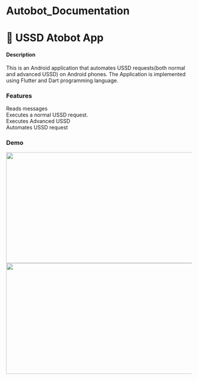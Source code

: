 # Autobot_Documentation
<h1>🥤 USSD Atobot App</h1>
<h4>Description</h4>
This is an Android application that automates USSD requests(both normal and advanced USSD) on Android phones. The Application is implemented using Flutter and Dart programming language.


<h3>Features</h3>
Reads messages<br>
Executes a normal USSD request.<br>
Executes Advanced USSD <br>
Automates USSD request<be>




<h3>Demo</h3>
<img src="Block chain2.PNG?raw=true" width="800" height="300"><br>


<img src="Block chain.PNG?raw=true" width="800" height="300">




